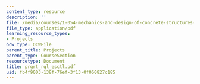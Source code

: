```yaml
---
content_type: resource
description: ''
file: /media/courses/1-054-mechanics-and-design-of-concrete-structures-spring-2004/fb4f9003138f76ef3f130f060827c185_prgrt_rql_esctl.pdf
file_type: application/pdf
learning_resource_types:
- Projects
ocw_type: OCWFile
parent_title: Projects
parent_type: CourseSection
resourcetype: Document
title: prgrt_rql_esctl.pdf
uid: fb4f9003-138f-76ef-3f13-0f060827c185
---
```

